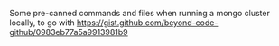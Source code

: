 Some pre-canned commands and files when running a mongo cluster locally, to go with https://gist.github.com/beyond-code-github/0983eb77a5a9913981b9
